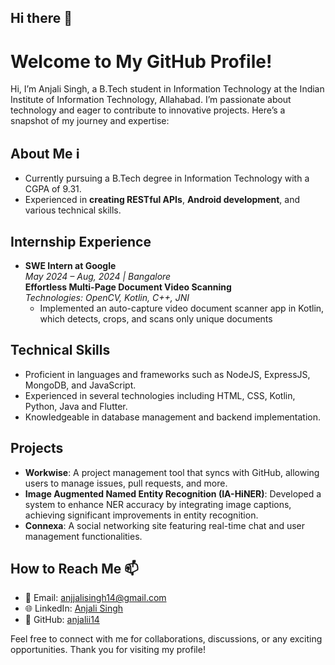 ## Hi there 👋

# Welcome to My GitHub Profile!

Hi, I’m Anjali Singh, a B.Tech student in Information Technology at the Indian Institute of Information Technology, Allahabad. I’m passionate about technology and eager to contribute to innovative projects. Here’s a snapshot of my journey and expertise:

## About Me ℹ
-  Currently pursuing a B.Tech degree in Information Technology with a CGPA of 9.31.
-  Experienced in **creating RESTful APIs**, **Android development**, and various technical skills.

## Internship Experience 
- **SWE Intern at Google**  
  *May 2024 – Aug, 2024 | Bangalore*  
  **Effortless Multi-Page Document Video Scanning**  
  *Technologies: OpenCV, Kotlin, C++, JNI*
  - Implemented an auto-capture video document scanner app in Kotlin, which detects, crops, and scans only unique documents

## Technical Skills
-  Proficient in languages and frameworks such as NodeJS, ExpressJS, MongoDB, and JavaScript.
-  Experienced in several technologies including HTML, CSS, Kotlin, Python, Java and Flutter.
-  Knowledgeable in database management and backend implementation.

## Projects 
- **Workwise**: A project management tool that syncs with GitHub, allowing users to manage issues, pull requests, and more.
- **Image Augmented Named Entity Recognition (IA-HiNER)**: Developed a system to enhance NER accuracy by integrating image captions, achieving significant improvements in entity recognition.
- **Connexa**: A social networking site featuring real-time chat and user management functionalities.

## How to Reach Me 📫
- 📧 Email: [anjjalisingh14@gmail.com](mailto:anjjalisingh14@gmail.com)
- 🌐 LinkedIn: [Anjali Singh](https://www.linkedin.com/in/anjali-singh-1b9804247/)
- 🌟 GitHub: [anjalii14](https://github.com/anjalii14)

Feel free to connect with me for collaborations, discussions, or any exciting opportunities. Thank you for visiting my profile!

